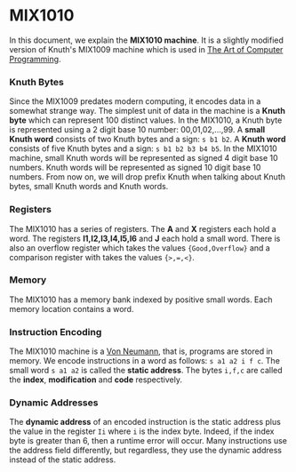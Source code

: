 # MIX1010

In this document, we explain the **MIX1010 machine**. It is a slightly modified version of Knuth's MIX1009 machine which is used in [The Art of Computer Programming](https://en.wikipedia.org/wiki/The_Art_of_Computer_Programming).

### Knuth Bytes

Since the MIX1009 predates modern computing, it encodes data in a somewhat strange way. The simplest unit of data in the machine is a **Knuth byte** which can represent 100 distinct values. In the MIX1010, a Knuth byte is represented using a 2 digit base 10 number: 00,01,02,...,99. A **small Knuth word** consists of two Knuth bytes and a sign: `s b1 b2`. A **Knuth word** consists of five Knuth bytes and a sign: `s b1 b2 b3 b4 b5`. In the MIX1010 machine, small Knuth words will be represented as signed 4 digit base 10 numbers. Knuth words will be represented as signed 10 digit base 10 numbers. From now on, we will drop prefix Knuth when talking about Knuth bytes, small Knuth words and Knuth words.

### Registers

The MIX1010 has a series of registers. The **A** and **X** registers each hold a word. The registers **I1,I2,I3,I4,I5,I6** and **J** each hold a small word. There is also an overflow register which takes the values `{Good,Overflow}` and a comparison register with takes the values `{>,=,<}`. 

### Memory

The MIX1010 has a memory bank indexed by positive small words. Each memory location contains a word.

### Instruction Encoding

The MIX1010 machine is a [Von Neumann](https://en.wikipedia.org/wiki/Von_Neumann_architecture), that is, programs are stored in memory. We encode instructions in a word as follows: `s a1 a2 i f c`. The small word `s a1 a2` is called the **static address**. The bytes `i,f,c` are called the **index**, **modification** and **code** respectively.

### Dynamic Addresses 

The **dynamic address** of an encoded instruction is the static address plus the value in the register `Ii` where `i` is the index byte. Indeed, if the index byte is greater than 6, then a runtime error will occur. Many instructions use the address field differently, but regardless, they use the dynamic address instead of the static address.
